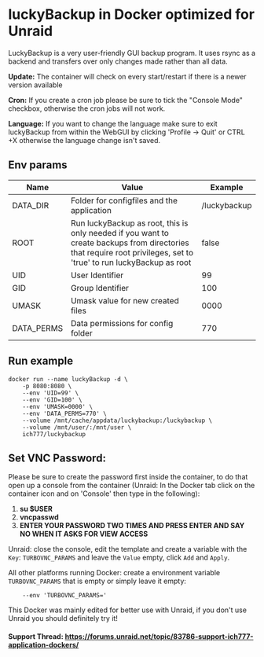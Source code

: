 # luckyBackup in Docker optimized for Unraid
LuckyBackup is a very user-friendly GUI backup program. It uses rsync as a backend and transfers over only changes made rather than all data.

**Update:** The container will check on every start/restart if there is a newer version available

**Cron:** If you create a cron job please be sure to tick the "Console Mode" checkbox, otherwise the cron jobs will not work.

**Language:** If you want to change the language make sure to exit luckyBackup from within the WebGUI by clicking 'Profile -> Quit' or CTRL +X otherwise the language change isn't saved.

## Env params
| Name | Value | Example |
| --- | --- | --- |
| DATA_DIR | Folder for configfiles and the application | /luckybackup |
| ROOT | Run luckyBackup as root, this is only needed if you want to create backups from directories that require root privileges, set to 'true' to run luckyBackup as root | false |
| UID | User Identifier | 99 |
| GID | Group Identifier | 100 |
| UMASK | Umask value for new created files | 0000 |
| DATA_PERMS | Data permissions for config folder | 770 |

## Run example
```
docker run --name luckyBackup -d \
	-p 8080:8080 \
	--env 'UID=99' \
	--env 'GID=100' \
	--env 'UMASK=0000' \
	--env 'DATA_PERMS=770' \
	--volume /mnt/cache/appdata/luckybackup:/luckybackup \
	--volume /mnt/user/:/mnt/user \
	ich777/luckybackup
```

## Set VNC Password:
 Please be sure to create the password first inside the container, to do that open up a console from the container (Unraid: In the Docker tab click on the container icon and on 'Console' then type in the following):

1) **su $USER**
2) **vncpasswd**
3) **ENTER YOUR PASSWORD TWO TIMES AND PRESS ENTER AND SAY NO WHEN IT ASKS FOR VIEW ACCESS**

Unraid: close the console, edit the template and create a variable with the `Key`: `TURBOVNC_PARAMS` and leave the `Value` empty, click `Add` and `Apply`.

All other platforms running Docker: create a environment variable `TURBOVNC_PARAMS` that is empty or simply leave it empty:
```
    --env 'TURBOVNC_PARAMS='
```

This Docker was mainly edited for better use with Unraid, if you don't use Unraid you should definitely try it!
 
#### Support Thread: https://forums.unraid.net/topic/83786-support-ich777-application-dockers/